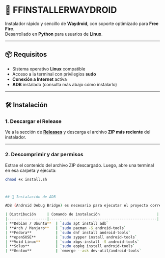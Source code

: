 # 🚀 FFINSTALLERWAYDROID

Instalador rápido y sencillo de **Waydroid**, con soporte optimizado para **Free Fire**.  
Desarrollado en **Python** para usuarios de **Linux**.

---

## 📦 Requisitos

- Sistema operativo **Linux** compatible  
- Acceso a la terminal con privilegios **sudo**  
- **Conexión a Internet** activa  
- **ADB** instalado (consulta más abajo cómo instalarlo)

---

## 🛠️ Instalación

### 1. Descargar el Release

Ve a la sección de **[Releases](https://github.com/tuusuario/tu-repositorio/releases)** y descarga el archivo **ZIP más reciente** del instalador.

---

### 2. Descomprimir y dar permisos

Extrae el contenido del archivo ZIP descargado. Luego, abre una terminal en esa carpeta y ejecuta:

```bash
chmod +x install.sh



## 🔧 Instalación de ADB

ADB (Android Debug Bridge) es necesario para ejecutar el proyecto correctamente Usa el siguiente comando según tu distribución de Linux:

| Distribución     | Comando de instalación                          |
|------------------|-------------------------------------------------|
| **Debian / Ubuntu**  | `sudo apt install adb`                         |
| **Arch / Manjaro**   | `sudo pacman -S android-tools`                |
| **Fedora**           | `sudo dnf install android-tools`              |
| **openSUSE**         | `sudo zypper install android-tools`           |
| **Void Linux**       | `sudo xbps-install -S android-tools`          |
| **Solus**            | `sudo eopkg install android-tools`            |
| **Gentoo**           | `emerge --ask dev-util/android-tools`         |

